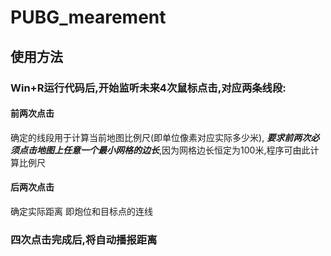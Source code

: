# PUBG_mearement
## 使用方法
### Win+R运行代码后,开始监听未来4次鼠标点击,对应两条线段:
#### 前两次点击

确定的线段用于计算当前地图比例尺(即单位像素对应实际多少米),
***要求前两次必须点击地图上任意一个最小网格的边长***,因为网格边长恒定为100米,程序可由此计算比例尺
#### 后两次点击

确定实际距离
即炮位和目标点的连线

### 四次点击完成后,将自动播报距离
